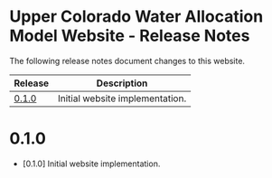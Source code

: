 # Upper Colorado Water Allocation Model Website - Release Notes

The following release notes document changes to this website.

| **Release** | **Description** |
| -- | -- |
| [0.1.0](#0.1.0) | Initial website implementation. |

# 0.1.0 #

* [0.1.0] Initial website implementation.

